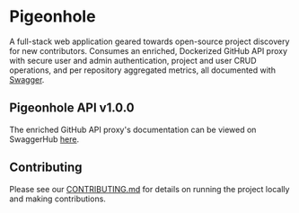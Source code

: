 # Pigeonhole
A full-stack web application geared towards open-source project discovery for new contributors. Consumes an enriched, Dockerized GitHub API proxy with secure user and admin authentication, project and user CRUD operations, and per repository aggregated metrics, all documented with [Swagger](https://swagger.io/docs/specification/2-0/what-is-swagger/).

## Pigeonhole API v1.0.0
The enriched GitHub API proxy's documentation can be viewed on SwaggerHub [here](https://app.swaggerhub.com/apis/peter-w-bryant/pigeonhole_api/0.0.1).

## Contributing
Please see our [CONTRIBUTING.md](https://github.com/peter-w-bryant/Pigeonhole.dev/blob/main/CONTRIBUTING.md) for details on running the project locally and making contributions.
